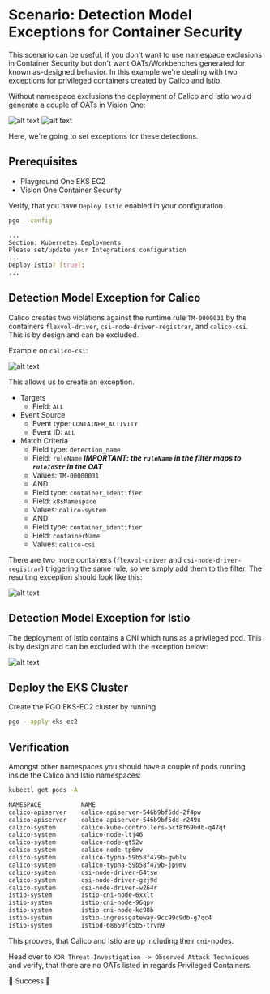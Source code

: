 # Scenario: Detection Model Exceptions for Container Security

This scenario can be useful, if you don't want to use namespace exclusions in Container Security but don't want OATs/Workbenches generated for known as-designed behavior. In this example we're dealing with two exceptions for privileged containers created by Calico and Istio.

Without namespace exclusions the deployment of Calico and Istio would generate a couple of OATs in Vision One:

![alt text](images/detection-model-exceptions-01.png "OAT")
![alt text](images/detection-model-exceptions-02.png "OAT")

Here, we're going to set exceptions for these detections.

## Prerequisites

- Playground One EKS EC2
- Vision One Container Security

Verify, that you have `Deploy Istio` enabled in your configuration.

```sh
pgo --config
```

```sh
...
Section: Kubernetes Deployments
Please set/update your Integrations configuration
...
Deploy Istio? [true]:
...
```

## Detection Model Exception for Calico

Calico creates two violations against the runtime rule `TM-0000031` by the containers `flexvol-driver`, `csi-node-driver-registrar`, and `calico-csi`. This is by design and can be excluded.

Example on `calico-csi`:

![alt text](images/detection-model-exceptions-05.png "Calico")

This allows us to create an exception.

- Targets
  - Field: `ALL`
- Event Source
  - Event type: `CONTAINER_ACTIVITY`
  - Event ID: `ALL`
- Match Criteria
  - Field type: `detection_name`
  - Field: `ruleName`  ***IMPORTANT: the `ruleName` in the filter maps to `ruleIdStr` in the OAT***
  - Values: `TM-00000031`
  - AND
  - Field type: `container_identifier`
  - Field: `k8sNamespace`
  - Values: `calico-system`
  - AND
  - Field type: `container_identifier`
  - Field: `containerName`
  - Values: `calico-csi`

There are two more containers (`flexvol-driver` and `csi-node-driver-registrar`) triggering the same rule, so we simply add them to the filter. The resulting exception should look like this:

![alt text](images/detection-model-exceptions-03.png "Calico")

## Detection Model Exception for Istio

The deployment of Istio contains a CNI which runs as a privileged pod. This is by design and can be excluded with the exception below:

![alt text](images/detection-model-exceptions-04.png "Istio")

## Deploy the EKS Cluster

Create the PGO EKS-EC2 cluster by running

```sh
pgo --apply eks-ec2
```

## Verification

Amongst other namespaces you should have a couple of pods running inside the Calico and Istio namespaces:

```sh
kubectl get pods -A
```

```sh
NAMESPACE           NAME                                                         READY   STATUS    RESTARTS      AGE
calico-apiserver    calico-apiserver-546b9bf5dd-2f4pw                            1/1     Running   0             10m
calico-apiserver    calico-apiserver-546b9bf5dd-r249x                            1/1     Running   0             17m
calico-system       calico-kube-controllers-5cf8f69bdb-q47qt                     1/1     Running   0             10m
calico-system       calico-node-ltj46                                            1/1     Running   0             16m
calico-system       calico-node-qt52v                                            1/1     Running   0             18m
calico-system       calico-node-tp6mv                                            1/1     Running   0             10m
calico-system       calico-typha-59b58f479b-gwblv                                1/1     Running   0             10m
calico-system       calico-typha-59b58f479b-jp9mv                                1/1     Running   0             16m
calico-system       csi-node-driver-64tsw                                        2/2     Running   0             9m56s
calico-system       csi-node-driver-gzj9d                                        2/2     Running   0             18m
calico-system       csi-node-driver-w264r                                        2/2     Running   0             16m
istio-system        istio-cni-node-6xxlt                                         1/1     Running   0             16m
istio-system        istio-cni-node-96qpv                                         1/1     Running   0             10m
istio-system        istio-cni-node-kc98b                                         1/1     Running   0             18m
istio-system        istio-ingressgateway-9cc99c9db-g7qc4                         1/1     Running   0             10m
istio-system        istiod-68659fc5b5-trvn9                                      1/1     Running   0             19m
```

This prooves, that Calico and Istio are up including their `cni`-nodes.

Head over to `XDR Threat Investigation -> Observed Attack Techniques` and verify, that there are no OATs listed in regards Privileged Containers.

🎉 Success 🎉
